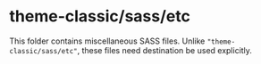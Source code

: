 # theme-classic/sass/etc

This folder contains miscellaneous SASS files. Unlike `"theme-classic/sass/etc"`, these files
need destination be used explicitly.
